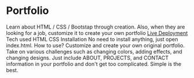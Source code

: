 # Portfolio

Learn about HTML / CSS / Bootstap through creation. Also, when they are looking for a job, customize it to create your own portfolio
[Live Deployment](https://portfolio-dieumerci.herokuapp.com/)
Tech used
HTML
CSS
Installation
No need to install anything, just open index.html.
How to use?
Customize and create your own original portfolio. Take on various challenges such as changing colors, adding effects, and changing designs. Just include ABOUT, PROJECTS, and CONTACT information in your portfolio and don't get too complicated. Simple is the best.
